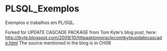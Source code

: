 # PLSQL_Exemplos
Exemplos e trabalhos em PL/SQL.

Forked for UPDATE CASCADE PACKAGE from Tom Kyte's blog post, here: http://tkyte.blogspot.com/2009/10/httpasktomoraclecomtkyteupdatecascade.html
The source mentioned in the blog is in CH08
